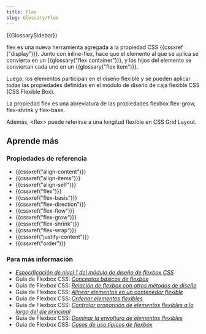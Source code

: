 ```yaml
---
title: Flex
slug: Glossary/Flex
---
```


{{GlossarySidebar}}

flex es una nueva herramienta agregada a la propiedad CSS {{cssxref ("display")}}. Junto con inline-flex, hace que el elemento al que se aplica se convierta en un {{glossary("flex container")}}, y los hijos del elemento se conviertan cada uno en un {{glossary("flex item")}}.

Luego, los elementos participan en el diseño flexible y se pueden aplicar todas las propiedades definidas en el módulo de diseño de caja flexible CSS (CSS Flexible Box).

La propiedad flex es una abreviatura de las propiedades flexbox flex-grow, flex-shrink y flex-base.

Además, \<flex> puede referirse a una longitud flexible en CSS Grid Layout.

## Aprende más

### Propiedades de referencia

- {{cssxref("align-content")}}
- {{cssxref("align-items")}}
- {{cssxref("align-self")}}
- {{cssxref("flex")}}
- {{cssxref("flex-basis")}}
- {{cssxref("flex-direction")}}
- {{cssxref("flex-flow")}}
- {{cssxref("flex-grow")}}
- {{cssxref("flex-shrink")}}
- {{cssxref("flex-wrap")}}
- {{cssxref("justify-content")}}
- {{cssxref("order")}}

### Para más información

- _[Especificación de nivel 1 del módulo de diseño de flexbox CSS](https://www.w3.org/TR/css-flexbox-1/)_
- Guía de Flexbox CSS: _[Conceptos básicos de flexbox](/es/docs/Web/CSS/CSS_Flexible_Box_Layout/Basic_Concepts_of_Flexbox)_
- Guía de Flexbox CSS: _[Relación de flexbox con otros métodos de diseño](/es/docs/Web/CSS/CSS_Flexible_Box_Layout/Relationship_of_Flexbox_to_Other_Layout_Methods)_
- Guía de Flexbox CSS: _[Alinear elementos en un contenedor flexible](/es/docs/Web/CSS/CSS_Flexible_Box_Layout/Aligning_Items_in_a_Flex_Container)_
- Guía de Flexbox CSS: _[Ordenar elementos flexibles](/es/docs/Web/CSS/CSS_Flexible_Box_Layout/Ordering_Flex_Items)_
- Guía de Flexbox CSS: _[Controlar proporción de elementos flexibles a lo largo del eje principal](/es/docs/Web/CSS/CSS_Flexible_Box_Layout/Controlling_Ratios_of_Flex_Items_Along_the_Main_Ax)_
- Guía de Flexbox CSS: _[Dominar la envoltura de elementos flexibles](/es/docs/Web/CSS/CSS_Flexible_Box_Layout/Mastering_Wrapping_of_Flex_Items)_
- Guía de Flexbox CSS: _[Casos de uso típicos de flexbox](/es/docs/Web/CSS/CSS_Flexible_Box_Layout/Typical_Use_Cases_of_Flexbox)_
